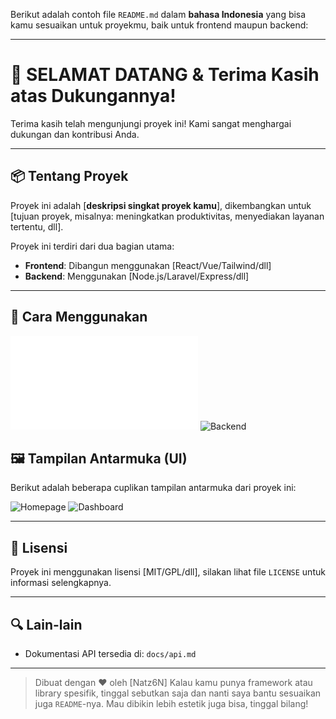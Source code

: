 Berikut adalah contoh file `README.md` dalam **bahasa Indonesia** yang bisa kamu sesuaikan untuk proyekmu, baik untuk frontend maupun backend:

---

# 🎉 SELAMAT DATANG & Terima Kasih atas Dukungannya!

Terima kasih telah mengunjungi proyek ini! Kami sangat menghargai dukungan dan kontribusi Anda.

---

## 📦 Tentang Proyek

Proyek ini adalah [**deskripsi singkat proyek kamu**], dikembangkan untuk [tujuan proyek, misalnya: meningkatkan produktivitas, menyediakan layanan tertentu, dll].

Proyek ini terdiri dari dua bagian utama:

- **Frontend**: Dibangun menggunakan [React/Vue/Tailwind/dll]
- **Backend**: Menggunakan [Node.js/Laravel/Express/dll]

---

## 🚀 Cara Menggunakan


![Frontend](./Frontend/README.md)
![Backend](./)

## 🖼️ Tampilan Antarmuka (UI)

Berikut adalah beberapa cuplikan tampilan antarmuka dari proyek ini:

<!-- Masukkan gambar-gambar UI di bawah ini -->

![Homepage](./screenshots/homepage.png)
![Dashboard](./screenshots/dashboard.png)

---

## 📜 Lisensi

Proyek ini menggunakan lisensi \[MIT/GPL/dll], silakan lihat file `LICENSE` untuk informasi selengkapnya.

---

## 🔍 Lain-lain

* Dokumentasi API tersedia di: `docs/api.md`

---

> Dibuat dengan ❤️ oleh \[Natz6N]
Kalau kamu punya framework atau library spesifik, tinggal sebutkan saja dan nanti saya bantu sesuaikan juga `README`-nya. Mau dibikin lebih estetik juga bisa, tinggal bilang!
